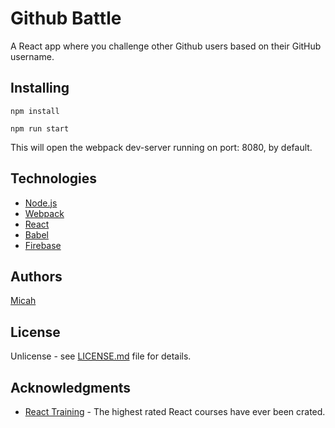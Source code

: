 # Github Battle

A React app where you challenge other Github users based on their GitHub username.

## Installing

```
npm install
```

```
npm run start
```
This will open the webpack dev-server running on port: 8080, by default.

## Technologies

* [Node.js](https://www.nodejs.org/en)
* [Webpack](https://webpack.js.org/)
* [React](http://www.reactjs.org/)
* [Babel](https://babeljs.io/)
* [Firebase](https://firebase.google.com/)


## Authors

[Micah](https://github.com/asuh)

## License

Unlicense - see [LICENSE.md](LICENSE.md) file for details.

## Acknowledgments

* [React Training](https://online.reacttraining.com/) - The highest rated React courses have ever been crated.